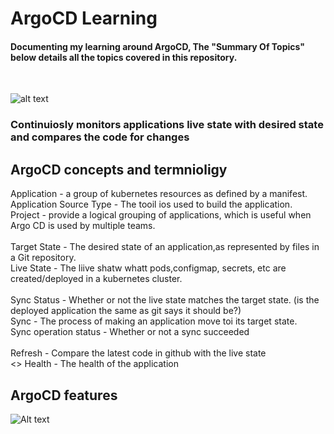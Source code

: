 # ArgoCD Learning
<h4>Documenting my learning around ArgoCD, The "Summary Of Topics" below details all the topics covered in this repository.</h4>
<br>

![alt text](https://codefresh.io/wp-content/uploads/2020/12/progressive-delivery-1024x340.jpg)<br>


<h3>
    
Continuiosly monitors applications live state with desired state and compares the code for changes<br>

<h2>ArgoCD concepts and termnioligy</h2>

Application - a group of kubernetes resources as defined by a manifest.<br>
Application Source Type - The tooil ios used to build the application. <br>
Project - provide a logical grouping of applications, which is useful when Argo CD is used by multiple teams.<br>
<br>
Target State - The desired state of an application,as represented by files in a Git repository.<br>
Live State - The liive shatw whatt pods,configmap, secrets, etc are created/deployed in a kubernetes cluster.
<br>
<br>
Sync Status - Whether or not the live state matches the target state. (is the deployed application the same as git says it should be?)<br>
Sync - The process of making an application move toi its target state. <br>
Sync operation status - Whether or not a sync succeeded
<br><br>
Refresh - Compare the latest code in github with the live state<br><>
Health - The health of the application
<br>
<h2>ArgoCD features</h2>

![Alt text](argoFeatures.png)<br>